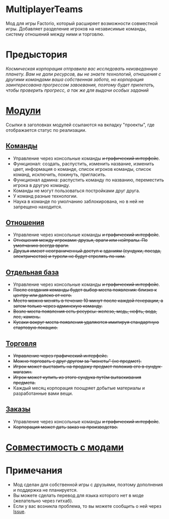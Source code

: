 # MultiplayerTeams

Мод для игры Factorio, который расширяет возможности совместной игры.
Добавляет разделение игроков на независимые команды, систему отношений между ними и торговлю.

# Предыстория

_Космическая корпорация отправила вас исследовать неизведанную планету. Вам не дали ресурсов, вы не знаете технологий, отношения с другими командами ваша собственная забота, но корпорация заинтересована прогрессом завоевания, поэтому будет прилетать, чтобы проверить прогресс, а так же для выдачи особых заданий_

# [Модули](https://github.com/nyafnir/multiplayer-teams/projects?type=classic)

Ссылки в заголовках модулей ссылаются на вкладку "проекты", где отображается статус по реализации.

## [Команды](https://github.com/nyafnir/multiplayer-teams/projects/1)

- Управление через консольные команды ~~и графический интерфейс~~.
- Функционал: создать, распустить, изменить название, изменить цвет, информация о команде, список игроков команды, список команд, исключить, покинуть, пригласить.
- Функционал админа: распустить команду по названию, переместить игрока в другую команду.
- Команды не могут пользоваться постройками друг друга.
- У команд разные технологии.
- Наука в команде по умолчанию заблокирована, но в ней не запрещено находится.

## [Отношения](https://github.com/nyafnir/multiplayer-teams/projects/5)

- Управление через консольные команды ~~и графический интерфейс~~.
- ~~Отношения между игроками: друзья, враги или нейтралы. По умолчанию всегда враги.~~
- ~~Друзья имеют неограниченный доступ к зданиям (сундуки, поезда, электричество) и турели не будут стрелять по ним.~~

## [Отдельная база](https://github.com/nyafnir/multiplayer-teams/projects/6)

- Управление через консольные команды ~~и графический интерфейс~~.
- ~~После создания команды будет выбор места появления: близко к центру или далеко от него.~~
- ~~Место можно менять в течение 10 минут после каждой генерации, а затем только через админскую команду.~~
- ~~Возле места появления есть ресурсы: железо, медь, нефть, вода, лес, камень.~~
- ~~Кусаки вокруг места появления удаляются имитируя стандартную стартовую локацию.~~

## [Торговля](https://github.com/nyafnir/multiplayer-teams/projects/8)

- ~~Управление через графический интерфейс.~~
- ~~Можно торговать с друг другом за "монеты" (не предмет).~~
- ~~Игрок может выставить на продажу предмет положив его в сундук-магазин.~~
- ~~Игрок может купить из этого сундука путём вытаскивания предмета.~~
- Каждый месяц корпорация поощряет добытые материалы и разработанные вами вещи.

## [Заказы](https://github.com/nyafnir/multiplayer-teams/projects/7)

- Управление через консольные команды ~~и графический интерфейс~~.
- ~~Корпорация может дать заказ на производство.~~

# [Совместимость с модами](./COMPATIBLE.md)

# Примечания

- Мод сделан для собственной игры с друзьями, поэтому дополнения и поддержка не планируется.
- Вы можете сделать перевод для языка которого нет в моде (желательно через гитхаб).
- Если у вас возникла проблема, то вы можете сообщить о ней через [Issue](https://github.com/nyafnir/multiplayer-teams/issues).
